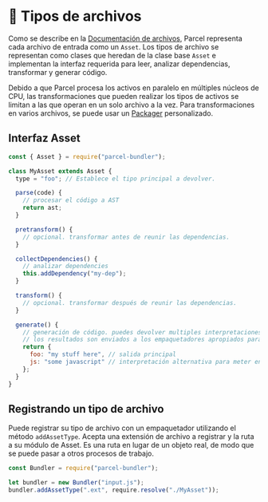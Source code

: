 # 📝 Tipos de archivos


Como se describe en la [Documentación de archivos](assets.html), Parcel representa cada archivo de entrada como un `Asset`. Los tipos de archivo se representan como clases que heredan de la clase base `Asset` e implementan la interfaz requerida para leer, analizar dependencias, transformar y generar código.

Debido a que Parcel procesa los activos en paralelo en múltiples núcleos de CPU, las transformaciones que pueden realizar los tipos de activos se limitan a las que operan en un solo archivo a la vez. Para transformaciones en varios archivos, se puede usar un [Packager](packagesrs.html) personalizado.

## Interfaz Asset

```javascript
const { Asset } = require("parcel-bundler");

class MyAsset extends Asset {
  type = "foo"; // Establece el tipo principal a devolver.

  parse(code) {
    // procesar el código a AST
    return ast;
  }

  pretransform() {
    // opcional. transformar antes de reunir las dependencias.
  }

  collectDependencies() {
    // analizar dependencies
    this.addDependency("my-dep");
  }

  transform() {
    // opcional. transformar después de reunir las dependencias.
  }

  generate() {
    // generación de código. puedes devolver multiples interpretaciones si es necesario.
    // los resultados son enviados a los empaquetadores apropiados para general el paquete final.
    return {
      foo: "my stuff here", // salida principal
      js: "some javascript" // interpretación alternativa para meter en el paquete JS si es necesario
    };
  }
}
```

## Registrando un tipo de archivo

Puede registrar su tipo de archivo con un empaquetador utilizando el método `addAssetType`. Acepta una extensión de archivo a registrar y la ruta a su módulo de Asset. Es una ruta en lugar de un objeto real, de modo que se puede pasar a otros procesos de trabajo.

```javascript
const Bundler = require("parcel-bundler");

let bundler = new Bundler("input.js");
bundler.addAssetType(".ext", require.resolve("./MyAsset"));
```

